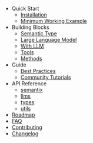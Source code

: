 <!-- markdownlint-disable first-line-h1 -->

- Quick Start
    - [Installation](installation.md)
    - [Minimum Working Example](minimum-example.md)
- Building Blocks
    - [Semantic Type](semantic-type.md)
    - [Large Language Model](large-language-model.md)
    - [With LLM](with-llm.md)
    - [Tools](tools.md)
    - [Methods](methods.md)
- Guide
    - [Best Practices](best-practices.md)
    - [Community Tutorials](community-tutorials.md)
- API Reference
    - [semantix](semantix.md)
    - [llms](llms.md)
    - [types](types.md)
    - [utils](utils.md)
- [Roadmap](roadmap.md)
- [FAQ](faq.md)
- [Contributing](contributing.md)
- [Changelog](changelog.md)
